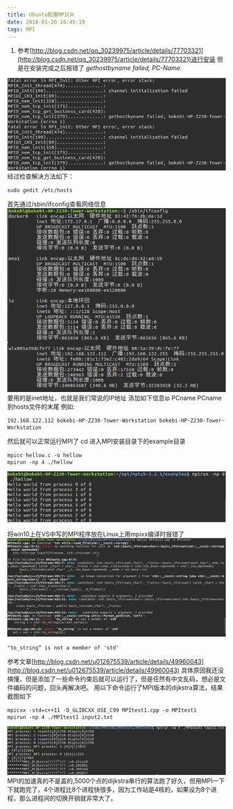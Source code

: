 ```yaml
---
title: Ubuntu配置MPICH
date: 2018-01-20 16:45:19
tags: MPI
---
```

1. 参考[http://blog.csdn.net/qq_30239975/article/details/77703321](http://blog.csdn.net/qq_30239975/article/details/77703321)进行安装
但是在安装完成之后报错了 *gethostbyname failed, PC-Name.*

<!--more-->

![报错 gethostbyname failed](./Ubuntu配置MPICH/image.png)
经过检查解决方法如下：
```
sudo gedit /etc/hosts
```
首先通过/sbin/ifconfig查看网络信息
![报错 gethostbyname failed](./Ubuntu配置MPICH/image1.png)
要用的是inet地址，也就是我们常说的IP地址
添加如下信息ip PCname PCname到hosts文件的末尾
例如:
```
192.168.122.112 bokebi-HP-Z230-Tower-Workstation bokebi-HP-Z230-Tower-Workstation
```
然后就可以正常运行MPI了
cd 进入MPI安装目录下的example目录
```
mpicc hellow.c -o hellow
mpirun -np 4 ./hellow
```
![报错 gethostbyname failed](./Ubuntu配置MPICH/image2.png)

将win10上在VS中写的MPI程序放在Linux上用mpixx编译时报错了
![报错 gethostbyname failed](./Ubuntu配置MPICH/image3.png)
```
"to_string“ is not a member of 'std'
```
参考文章[http://blog.csdn.net/u012675539/article/details/49960043](http://blog.csdn.net/u012675539/article/details/49960043)
具体原因我还没搞懂，但是添加了一些命令约束后就可以运行了，但是任然有中文乱码，想必是文件编码的问题，回头再解决吧。
用以下命令运行了MPI版本的dijkstra算法，结果截图如下
```
mpicxx -std=c++11 -D_GLIBCXX_USE_C99 MPItest1.cpp -o MPItest1
mpirun -np 4 ./MPItest1 input2.txt
```
![报错 gethostbyname failed](./Ubuntu配置MPICH/image4.png)
MPI的加速真的不是盖的,5000个点的dijkstra串行的算法跑了好久，但用MPI一下下就跑完了，4个进程比8个进程快很多，因为工作站是4核的，如果设为8个进程，那么进程间的切换开销就非常大了。